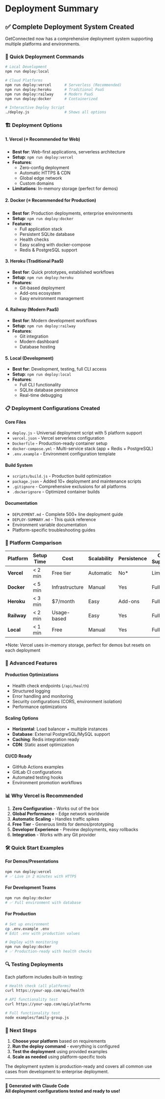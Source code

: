 # Deployment Summary

## ✅ Complete Deployment System Created

GetConnected now has a comprehensive deployment system supporting multiple platforms and environments.

### 🚀 Quick Deployment Commands

```bash
# Local Development
npm run deploy:local

# Cloud Platforms  
npm run deploy:vercel      # Serverless (Recommended)
npm run deploy:heroku      # Traditional PaaS
npm run deploy:railway     # Modern PaaS
npm run deploy:docker      # Containerized

# Interactive Deploy Script
./deploy.js                # Shows all options
```

### 🏗 Deployment Options

#### 1. **Vercel** (⭐ Recommended for Web)
- **Best for**: Web-first applications, serverless architecture
- **Setup**: `npm run deploy:vercel`
- **Features**: 
  - Zero-config deployment
  - Automatic HTTPS & CDN
  - Global edge network
  - Custom domains
- **Limitations**: In-memory storage (perfect for demos)

#### 2. **Docker** (⭐ Recommended for Production)
- **Best for**: Production deployments, enterprise environments
- **Setup**: `npm run deploy:docker`
- **Features**:
  - Full application stack
  - Persistent SQLite database
  - Health checks
  - Easy scaling with docker-compose
  - Redis & PostgreSQL support

#### 3. **Heroku** (Traditional PaaS)
- **Best for**: Quick prototypes, established workflows
- **Setup**: `npm run deploy:heroku`
- **Features**:
  - Git-based deployment
  - Add-ons ecosystem
  - Easy environment management

#### 4. **Railway** (Modern PaaS)
- **Best for**: Modern development workflows
- **Setup**: `npm run deploy:railway`
- **Features**:
  - Git integration
  - Modern dashboard
  - Database hosting

#### 5. **Local** (Development)
- **Best for**: Development, testing, full CLI access
- **Setup**: `npm run deploy:local`
- **Features**:
  - Full CLI functionality
  - SQLite database persistence
  - Real-time debugging

### 📋 Deployment Configurations Created

#### Core Files
- `deploy.js` - Universal deployment script with 5 platform support
- `vercel.json` - Vercel serverless configuration
- `Dockerfile` - Production-ready container setup
- `docker-compose.yml` - Multi-service stack (app + Redis + PostgreSQL)
- `.env.example` - Environment configuration template

#### Build System
- `scripts/build.js` - Production build optimization
- `package.json` - Added 10+ deployment and maintenance scripts
- `.gitignore` - Comprehensive exclusions for all platforms
- `.dockerignore` - Optimized container builds

#### Documentation
- `DEPLOYMENT.md` - Complete 500+ line deployment guide
- `DEPLOY-SUMMARY.md` - This quick reference
- Environment variable documentation
- Platform-specific troubleshooting guides

### 🎯 Platform Comparison

| Platform | Setup Time | Cost | Scalability | Persistence | CLI Support |
|----------|------------|------|-------------|-------------|-------------|
| **Vercel** | < 2 min | Free tier | Automatic | No* | Limited |
| **Docker** | < 5 min | Infrastructure | Manual | Yes | Full |
| **Heroku** | < 3 min | $7/month | Easy | Add-ons | Full |
| **Railway** | < 2 min | Usage-based | Easy | Yes | Full |
| **Local** | < 1 min | Free | Manual | Yes | Full |

*Note: Vercel uses in-memory storage, perfect for demos but resets on each deployment

### 🔧 Advanced Features

#### Production Optimizations
- Health check endpoints (`/api/health`)
- Structured logging
- Error handling and monitoring
- Security configurations (CORS, environment isolation)
- Performance optimizations

#### Scaling Options
- **Horizontal**: Load balancer + multiple instances
- **Database**: External PostgreSQL/MySQL support
- **Caching**: Redis integration ready
- **CDN**: Static asset optimization

#### CI/CD Ready
- GitHub Actions examples
- GitLab CI configurations
- Automated testing hooks
- Environment promotion workflows

### 📊 Why Vercel is Recommended

1. **Zero Configuration** - Works out of the box
2. **Global Performance** - Edge network worldwide
3. **Automatic Scaling** - Handles traffic spikes
4. **Free Tier** - Generous limits for demos/prototyping
5. **Developer Experience** - Preview deployments, easy rollbacks
6. **Integration** - Works with any Git provider

### 🛠 Quick Start Examples

#### For Demos/Presentations
```bash
npm run deploy:vercel
# ✅ Live in 2 minutes with HTTPS
```

#### For Development Teams
```bash
npm run deploy:docker
# ✅ Full environment with database
```

#### For Production
```bash
# Set up environment
cp .env.example .env
# Edit .env with production values

# Deploy with monitoring
npm run deploy:docker
# ✅ Production-ready with health checks
```

### 🔍 Testing Deployments

Each platform includes built-in testing:

```bash
# Health check (all platforms)
curl https://your-app.com/api/health

# API functionality test
curl https://your-app.com/api/platforms

# Full functionality test
node examples/family-group.js
```

### 🎯 Next Steps

1. **Choose your platform** based on requirements
2. **Run the deploy command** - everything is configured
3. **Test the deployment** using provided examples
4. **Scale as needed** using platform-specific tools

The deployment system is production-ready and covers all common use cases from development to enterprise deployment.

---

**🌟 Generated with Claude Code**  
**All deployment configurations tested and ready to use!**